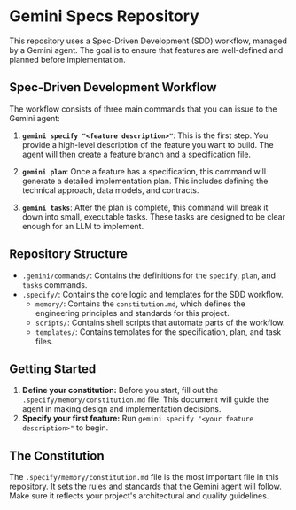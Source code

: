# Gemini Specs Repository

This repository uses a Spec-Driven Development (SDD) workflow, managed by a Gemini agent. The goal is to ensure that features are well-defined and planned before implementation.

## Spec-Driven Development Workflow

The workflow consists of three main commands that you can issue to the Gemini agent:

1.  **`gemini specify "<feature description>"`**: This is the first step. You provide a high-level description of the feature you want to build. The agent will then create a feature branch and a specification file.

2.  **`gemini plan`**: Once a feature has a specification, this command will generate a detailed implementation plan. This includes defining the technical approach, data models, and contracts.

3.  **`gemini tasks`**: After the plan is complete, this command will break it down into small, executable tasks. These tasks are designed to be clear enough for an LLM to implement.

## Repository Structure

*   `.gemini/commands/`: Contains the definitions for the `specify`, `plan`, and `tasks` commands.
*   `.specify/`: Contains the core logic and templates for the SDD workflow.
    *   `memory/`: Contains the `constitution.md`, which defines the engineering principles and standards for this project.
    *   `scripts/`: Contains shell scripts that automate parts of the workflow.
    *   `templates/`: Contains templates for the specification, plan, and task files.

## Getting Started

1.  **Define your constitution:** Before you start, fill out the `.specify/memory/constitution.md` file. This document will guide the agent in making design and implementation decisions.
2.  **Specify your first feature:** Run `gemini specify "<your feature description>"` to begin.

## The Constitution

The `.specify/memory/constitution.md` file is the most important file in this repository. It sets the rules and standards that the Gemini agent will follow. Make sure it reflects your project's architectural and quality guidelines.

